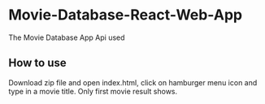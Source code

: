 # Movie-Database-React-Web-App
The Movie Database App Api used

## How to use
Download zip file and open index.html, click on hamburger menu icon and type in a movie title. 
Only first movie result shows. 
